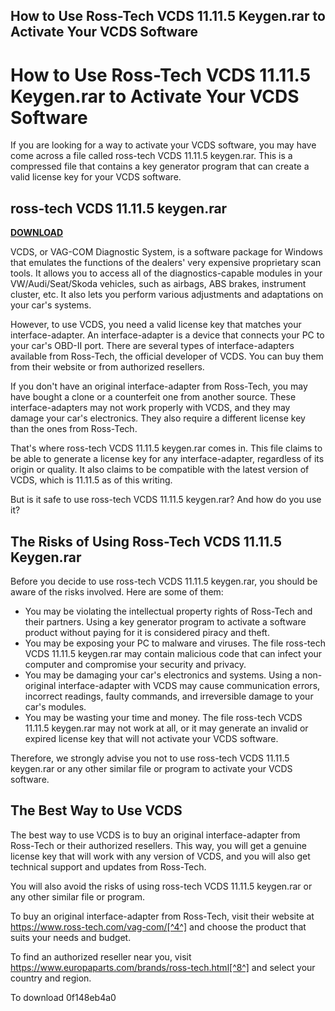 ## How to Use Ross-Tech VCDS 11.11.5 Keygen.rar to Activate Your VCDS Software

  
# How to Use Ross-Tech VCDS 11.11.5 Keygen.rar to Activate Your VCDS Software
 
If you are looking for a way to activate your VCDS software, you may have come across a file called ross-tech VCDS 11.11.5 keygen.rar. This is a compressed file that contains a key generator program that can create a valid license key for your VCDS software.
 
## ross-tech VCDS 11.11.5 keygen.rar


[**DOWNLOAD**](https://www.google.com/url?q=https%3A%2F%2Fshurll.com%2F2tKF8c&sa=D&sntz=1&usg=AOvVaw05KvchVQqtoLjkjLi2cCHC)

 
VCDS, or VAG-COM Diagnostic System, is a software package for Windows that emulates the functions of the dealers' very expensive proprietary scan tools. It allows you to access all of the diagnostics-capable modules in your VW/Audi/Seat/Skoda vehicles, such as airbags, ABS brakes, instrument cluster, etc. It also lets you perform various adjustments and adaptations on your car's systems.
 
However, to use VCDS, you need a valid license key that matches your interface-adapter. An interface-adapter is a device that connects your PC to your car's OBD-II port. There are several types of interface-adapters available from Ross-Tech, the official developer of VCDS. You can buy them from their website or from authorized resellers.
 
If you don't have an original interface-adapter from Ross-Tech, you may have bought a clone or a counterfeit one from another source. These interface-adapters may not work properly with VCDS, and they may damage your car's electronics. They also require a different license key than the ones from Ross-Tech.
 
That's where ross-tech VCDS 11.11.5 keygen.rar comes in. This file claims to be able to generate a license key for any interface-adapter, regardless of its origin or quality. It also claims to be compatible with the latest version of VCDS, which is 11.11.5 as of this writing.
 
But is it safe to use ross-tech VCDS 11.11.5 keygen.rar? And how do you use it?
 
## The Risks of Using Ross-Tech VCDS 11.11.5 Keygen.rar
 
Before you decide to use ross-tech VCDS 11.11.5 keygen.rar, you should be aware of the risks involved. Here are some of them:
 
- You may be violating the intellectual property rights of Ross-Tech and their partners. Using a key generator program to activate a software product without paying for it is considered piracy and theft.
- You may be exposing your PC to malware and viruses. The file ross-tech VCDS 11.11.5 keygen.rar may contain malicious code that can infect your computer and compromise your security and privacy.
- You may be damaging your car's electronics and systems. Using a non-original interface-adapter with VCDS may cause communication errors, incorrect readings, faulty commands, and irreversible damage to your car's modules.
- You may be wasting your time and money. The file ross-tech VCDS 11.11.5 keygen.rar may not work at all, or it may generate an invalid or expired license key that will not activate your VCDS software.

Therefore, we strongly advise you not to use ross-tech VCDS 11.11.5 keygen.rar or any other similar file or program to activate your VCDS software.
 
## The Best Way to Use VCDS
 
The best way to use VCDS is to buy an original interface-adapter from Ross-Tech or their authorized resellers. This way, you will get a genuine license key that will work with any version of VCDS, and you will also get technical support and updates from Ross-Tech.
 
You will also avoid the risks of using ross-tech VCDS 11.11.5 keygen.rar or any other similar file or program.
 
To buy an original interface-adapter from Ross-Tech, visit their website at https://www.ross-tech.com/vag-com/[^4^] and choose the product that suits your needs and budget.
 
To find an authorized reseller near you, visit https://www.europaparts.com/brands/ross-tech.html[^8^] and select your country and region.
 
To download
 0f148eb4a0
